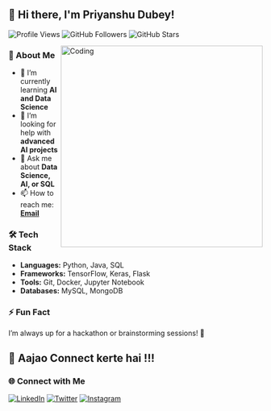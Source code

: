 ## 👋 Hi there, I'm Priyanshu Dubey!

![Profile Views](https://komarev.com/ghpvc/?username=priyanshu9896&label=Profile%20views&color=0e75b6&style=flat)
![GitHub Followers](https://img.shields.io/github/followers/priyanshu9896?label=Followers&style=social)
![GitHub Stars](https://img.shields.io/github/stars/priyanshu9896?label=Stars&style=social)

<img align="right" alt="Coding" width="400" src="https://media.giphy.com/media/qgQUggAC3Pfv687qPC/giphy.gif">

### 🚀 About Me
- 🌱 I’m currently learning **AI and Data Science**
- 🤔 I’m looking for help with **advanced AI projects**
- 💬 Ask me about **Data Science, AI, or SQL**
- 📫 How to reach me: **[Email](mailto:reach-priyanshu@outlook.com)**

### 🛠️ Tech Stack
- **Languages:** Python, Java, SQL
- **Frameworks:** TensorFlow, Keras, Flask
- **Tools:** Git, Docker, Jupyter Notebook
- **Databases:** MySQL, MongoDB

### ⚡ Fun Fact
I’m always up for a hackathon or brainstorming sessions! 🚀

## 🚀 Aajao Connect kerte hai !!!
### 🌐 Connect with Me
[![LinkedIn](https://img.shields.io/badge/-LinkedIn-0077B5?style=flat&logo=Linkedin&logoColor=white)](https://www.linkedin.com/in/priyanshu-dubey-962b34321/)
[![Twitter](https://img.shields.io/badge/-Twitter-1DA1F2?style=flat&logo=Twitter&logoColor=white)](https://x.com/priyanshu_9896_)
[![Instagram](https://img.shields.io/badge/-Instagram-E4405F?style=flat&logo=Instagram&logoColor=white)](https://www.instagram.com/priyansh_.69/)

<!--
**priyanshu9896/priyanshu9896** is a ✨ special ✨ repository because its `README.md` appears on your GitHub profile.
-->
